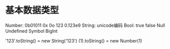 # 基本数据类型
Number: 0b01011 0x 0o 123 0.123e9
String: unicode编码
Bool: true  false
Null
Undefined
Symbol
BigInt


'123'.toString() = new String('123')
(1).toString() = new Number(1)